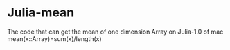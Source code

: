 # Julia-mean
The code that can get the mean of one dimension Array on Julia-1.0 of mac 
mean(x::Array)=sum(x)/length(x)
